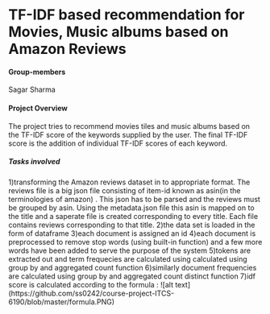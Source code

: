 # TF-IDF based recommendation for Movies, Music albums based on Amazon Reviews


<h4>Group-members</h4>
Sagar Sharma

<h4>Project Overview </h4>
The project tries to recommend movies tiles and music albums based on the TF-IDF score of the keywords supplied by the user.
The final TF-IDF score is the addition of individual TF-IDF scores of each keyword.

<h5>Tasks involved</h5>
1)transforming the Amazon reviews dataset in to appropriate format. The reviews file is a big json file consisting of item-id known as asin(in the terminologies of amazon) . This json has to be parsed and the reviews must be grouped by asin. Using the metadata.json file this asin is mapped on to the title and a saperate file is created corresponding to every title. Each file contains reviews corresponding to that title.
2)the data set is loaded in the form of dataframe
3)each document is assigned an id
4)each document is preprocessed to remove stop words (using built-in function) and a few more words have been added to serve the purpose of the system
5)tokens are extracted out and term frequecies are calculated using calculated using group by and aggregated count function
6)similarly document frequencies are calculated using group by and aggregated count distinct function
7)idf score is calculated according to the formula :
     ![alt text](https://github.com/ss0242/course-project-ITCS-6190/blob/master/formula.PNG)
